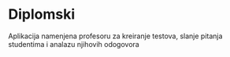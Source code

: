 # Diplomski

Aplikacija namenjena profesoru za kreiranje testova, slanje pitanja studentima i analazu njihovih odogovora
